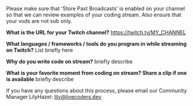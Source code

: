 Please make sure that 'Store Past Broadcasts' is enabled on your channel so that we can review examples of your coding stream.
Also ensure that your vods are not sub only.

**What is the URL for your Twitch channel?**
https://twitch.tv/MY_CHANNEL

**What languages / frameworks / tools do you program in while streaming on Twitch?**
List briefly here

**Why do you write code on stream?**
briefly describe

**What is your favorite moment from coding on stream?  Share a clip if one is available**
briefly describe


If you have any questions about this process, please email our Community Manager LilyHazel: lily@livecoders.dev 
